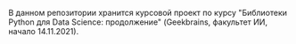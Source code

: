 В данном репозитории хранится курсовой проект по курсу "Библиотеки Python для Data Science: продолжение" (Geekbrains, факультет ИИ, начало 14.11.2021).
